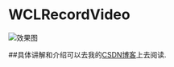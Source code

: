 # WCLRecordVideo
![效果图](https://github.com/631106979/WCLRecordVideo/blob/master/wcl.gif?raw=true)

##具体讲解和介绍可以去我的[CSDN博客](http://blog.csdn.net/wang631106979/article/details/51498009)上去阅读.
